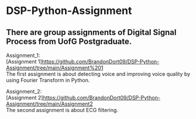 DSP-Python-Assignment
===============

There are group assignments of Digital Signal Process from UofG Postgraduate.
-------------

Assignment_1:
<br>[Assignment 1]https://github.com/BrandonDort09/DSP-Python-Assignment/tree/main/Assignment%201
<br>The first assignment is about detecting voice and improving voice quality by using Fourier Transform in Python.

Assignment_2:
<br>[Assignment 2]https://github.com/BrandonDort09/DSP-Python-Assignment/tree/main/Assignment2
<br>The second assignment is about ECG filtering.
